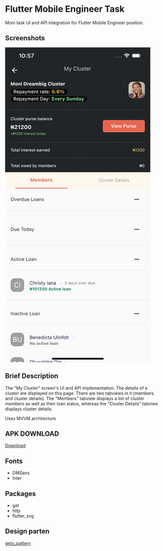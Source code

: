 # Flutter Mobile Engineer Task

Moni task UI and API integration for Flutter Mobile Engineer position.

## Screenshots

![Splah Screen](https://github.com/cyiboy/moni_africa/blob/main/Simulator%20Screen%20Shot%20-%20iPhone%2012%20Pro%20Max%20-%202022-04-26%20at%2022.57.35.png)

## Brief Description

The "My Cluster" screen's UI and API implementation. The details of a cluster are displayed on this page. There are two tabviews in it (members and cluster details). The "Members" tabview displays a list of cluster members as well as their loan status, whereas the "Cluster Details" tabview displays cluster details.

Uses MVVM architecture


## APK DOWNLOAD
[Download](https://github.com/cyiboy/moni_africa/blob/main/flutter-apk/app-release.apk)


## Fonts
- DMSans
- Inter



## Packages
- get
- http
- flutter_svg

## Design parten
[getx_pattern](https://github.com/kauemurakami/getx_pattern)
 





